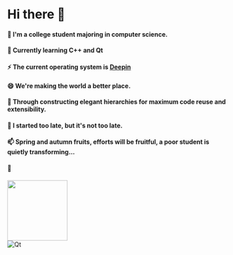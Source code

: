 <h1>Hi there 👋</h1>

<!--
**student-ice/student-ice** is a ✨ _special_ ✨ repository because its `README.md` (this file) appears on your GitHub profile.

Here are some ideas to get you started:

- 🔭 I’m currently working on ...
- 🌱 I’m currently learning ...
- 👯 I’m looking to collaborate on ...
- 🤔 I’m looking for help with ...
- 💬 Ask me about ...
- 📫 How to reach me: ...
- 😄 Pronouns: ...
- ⚡ Fun fact: ...
-->
<div >
  
  <h4>🔭  I'm a college student majoring in computer science. </h4>
  <h4>🌱  Currently learning C++ and Qt</h4>
  <h4>⚡  The current operating system is <a href="https://www.deepin.org">Deepin</a></h4>
  <h4>😄  We're making the world a better place.</h4>
  <h4>🤔  Through constructing elegant hierarchies for maximum code reuse and extensibility.</h4>
  <h4>👯  I started too late, but it's not too late. </h4>
  <h4>📫  Spring and autumn fruits, efforts will be fruitful, a poor student is quietly transforming...</h4>
  <h4>💬</h4>
</div>


<div > 
  <img height="137px" src="https://github-readme-stats.vercel.app/api?username=student-ice&hide_title=true&hide_border=true&show_icons=trueline_height=21&text_color=000&icon_color=000&bg_color=0,ea6161,ffc64d,fffc4d,52fa5a&theme=graywhite" /> 
</div>

<div>
  <img alt="Qt" src="https://img.shields.io/badge/-Qt-13aa52?style=flat-square&logo=mongodb&logoColor=white" />

</div>  

